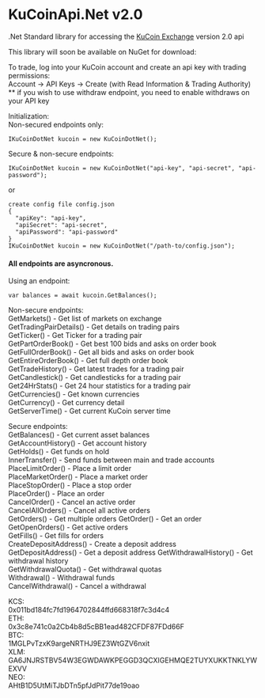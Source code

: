 # KuCoinApi.Net v2.0
.Net Standard library for accessing the [KuCoin Exchange](https://www.kucoin.com/#/?r=1ds25) version 2.0 api  
  
This library will soon be available on NuGet for download:  
  
To trade, log into your KuCoin account and create an api key with trading permissions:  
Account -> API Keys -> Create (with Read Information & Trading Authority)  
** if you wish to use withdraw endpoint, you need to enable withdraws on your API key  
  
Initialization:  
Non-secured endpoints only:  
```
IKuCoinDotNet kucoin = new KuCoinDotNet();
```  
  
Secure & non-secure endpoints:  
```
IKuCoinDotNet kucoin = new KuCoinDotNet("api-key", "api-secret", "api-password");
```  
or
```
create config file config.json
{
  "apiKey": "api-key",
  "apiSecret": "api-secret",
  "apiPassword": "api-password"
}
IKuCoinDotNet kucoin = new KuCoinDotNet("/path-to/config.json");
```

#### All endpoints are asyncronous.  

Using an endpoint:  
```  
var balances = await kucoin.GetBalances();
```  

Non-secure endpoints:  
GetMarkets() - Get list of markets on exchange  
GetTradingPairDetails() - Get details on trading pairs  
GetTicker() - Get Ticker for a trading pair  
GetPartOrderBook() - Get best 100 bids and asks on order book  
GetFullOrderBook() - Get all bids and asks on order book  
GetEntireOrderBook() - Get full depth order book  
GetTradeHistory() - Get latest trades for a trading pair  
GetCandlestick() - Get candlesticks for a trading pair  
Get24HrStats() - Get 24 hour statistics for a trading pair    
GetCurrencies() - Get known currencies  
GetCurrency() - Get currency detail  
GetServerTime() - Get current KuCoin server time  

Secure endpoints:  
GetBalances() - Get current asset balances  
GetAccountHistory() - Get account history  
GetHolds() - Get funds on hold  
InnerTransfer() - Send funds between main and trade accounts  
PlaceLimitOrder() - Place a limit order  
PlaceMarketOrder() - Place a market order  
PlaceStopOrder() - Place a stop order  
PlaceOrder() - Place an order  
CancelOrder() - Cancel an active order  
CancelAllOrders() - Cancel all active orders  
GetOrders() - Get multiple orders
GetOrder() - Get an order  
GetOpenOrders() - Get active orders  
GetFills() - Get fills for orders  
CreateDepositAddress() - Create a deposit address  
GetDepositAddress() - Get a deposit address
GetWithdrawalHistory() - Get withdrawal history  
GetWithdrawalQuota() - Get withdrawal quotas  
Withdrawal() - Withdrawal funds  
CancelWithdrawal() - Cancel a withdrawal  

KCS:  
0x011bd184fc7fd1964702844ffd668318f7c3d4c4  
ETH:  
0x3c8e741c0a2Cb4b8d5cBB1ead482CFDF87FDd66F  
BTC:  
1MGLPvTzxK9argeNRTHJ9EZ3WtGZV6nxit  
XLM:  
GA6JNJRSTBV54W3EGWDAWKPEGGD3QCXIGEHMQE2TUYXUKKTNKLYWEXVV  
NEO:  
AHtB1D5UtMiTJbDTn5pfJdPit77de19oao  
